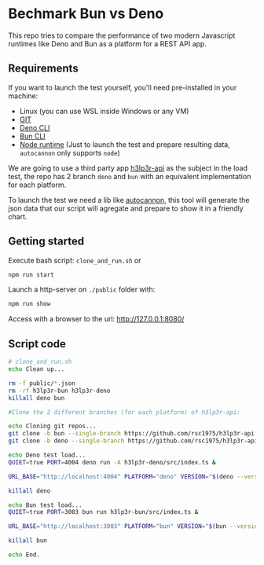 # Bechmark Bun vs Deno

This repo tries to compare the performance of two modern Javascript runtimes like Deno and Bun as a platform for a REST API app.

## Requirements

If you want to launch the test yourself, you'll need pre-installed in your machine:

* Linux (you can use WSL inside Windows or any VM) 
* [GIT](https://git-scm.com/book/en/v2/Getting-Started-Installing-Git)
* [Deno CLI](https://deno.land/manual@v1.25.1/getting_started/installation)
* [Bun  CLI](https://bun.sh/)
* [Node runtime](https://nodejs.org/en/) (Just to launch the test and prepare resulting data, `autocannon` only supports `node`)

We are going to use a third party app [h3lp3r-api](https://github.com/rsc1975/h3lp3r-api) as the subject in the load test, the repo has 2 branch `deno` and `bun` with an equivalent implementation for each platform.

To launch the test we need a lib like [autocannon](https://www.npmjs.com/package/autocannon), this tool will generate the json data that our script will agregate and prepare to show it in a friendly chart.

## Getting started

Execute bash script: `clone_and_run.sh` or 
```bash
npm run start
```

Launch a http-server on `./public` folder with:
```bash
npm run show
```

Access with a browser to the url: http://127.0.0.1:8080/

## Script code


```bash
# clone_and_run.sh
echo Clean up...

rm -f public/*.json
rm -rf h3lp3r-bun h3lp3r-deno
killall deno bun

#Clone the 2 different branches (for each platform) of h3lp3r-api:

echo Cloning git repos...
git clone -b bun --single-branch https://github.com/rsc1975/h3lp3r-api.git h3lp3r-bun
git clone -b deno --single-branch https://github.com/rsc1975/h3lp3r-api.git h3lp3r-deno

echo Deno test load...
QUIET=true PORT=4004 deno run -A h3lp3r-deno/src/index.ts &

URL_BASE="http://localhost:4004" PLATFORM="deno" VERSION="$(deno --version)" node run_test.mjs

killall deno

echo Bun test load...
QUIET=true PORT=3003 bun run h3lp3r-bun/src/index.ts &

URL_BASE="http://localhost:3003" PLATFORM="bun" VERSION="$(bun --version)" node run_test.mjs

killall bun

echo End.
```

